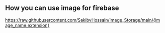 ## How you can use image for firebase

https://raw.githubusercontent.com/SakibvHossain/Image_Storage/main/{image_name.extension}
